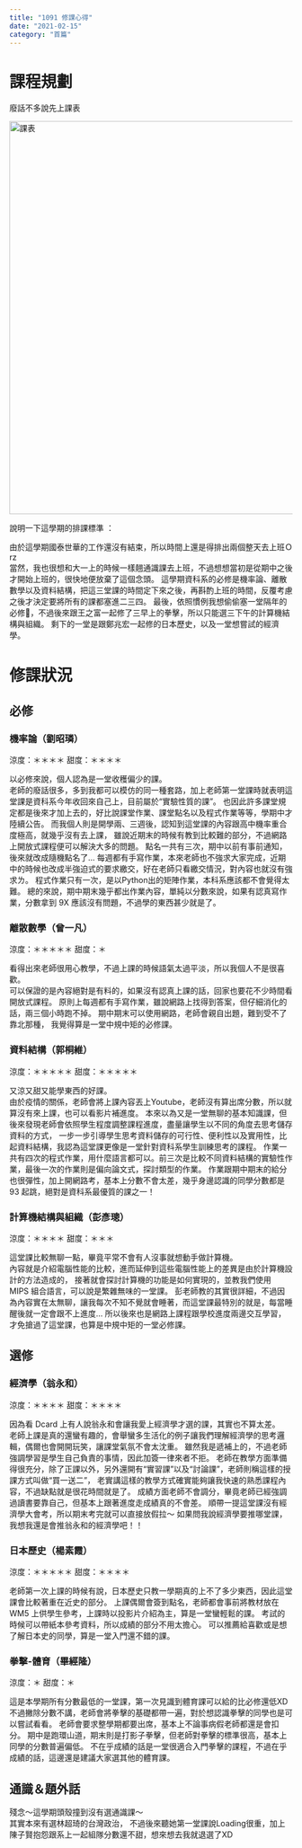 ```yaml
---
title: "1091 修課心得"
date: "2021-02-15"
category: "首篇"
---
```


<style>
img{
    height: 700px;
}
</style>

# 課程規劃
廢話不多說先上課表<br>

![課表](https://i.imgur.com/PLfUyi4.png)

說明一下這學期的排課標準 ： <br>

由於這學期國泰世華的工作還沒有結束，所以時間上還是得排出兩個整天去上班Ｏrz<br>
當然，我也很想和大一上的時候一樣翹通識課去上班，不過想想當初是從期中之後才開始上班的，很快地便放棄了這個念頭。
這學期資科系的必修是機率論、離散數學以及資料結構，把這三堂課的時間定下來之後，再斟酌上班的時間，反覆考慮之後才決定要將所有的課都塞進二三四。
最後，依照慣例我想偷偷塞一堂隔年的必修，不過後來跟王之富一起修了三早上的拳擊，所以只能選三下午的計算機結構與組織。
剩下的一堂是跟鄭兆宏一起修的日本歷史，以及一堂想嘗試的經濟學。

# 修課狀況
## 必修
### 機率論（劉昭璘） 
涼度：＊＊＊＊  甜度：＊＊＊＊

以必修來說，個人認為是一堂收穫偏少的課。<br>
老師的廢話很多，多到我都可以模仿的同一種套路，加上老師第一堂課時就表明這堂課是資科系今年收回來自己上，目前屬於“實驗性質的課”。
也因此許多課堂規定都是後來才加上去的，好比說課堂作業、課堂點名以及程式作業等等，學期中才陸續公告。
而我個人則是開學兩、三週後，認知到這堂課的內容跟高中機率重合度極高，就幾乎沒有去上課，
雖說近期末的時候有教到比較難的部分，不過網路上開放式課程便可以解決大多的問題。
點名一共有三次，期中以前有事前通知，後來就改成隨機點名了...
每週都有手寫作業，本來老師也不強求大家完成，近期中的時候也改成半強迫式的要求繳交，好在老師只看繳交情況，對內容也就沒有強求ㄌ。
程式作業只有一次，是以Python出的矩陣作業，本科系應該都不會覺得太難。
總的來說，期中期末幾乎都出作業內容，單純以分數來說，如果有認真寫作業，分數拿到 9X 應該沒有問題，不過學的東西甚少就是了。

### 離散數學（曾一凡）
涼度：＊＊＊＊＊ 甜度：＊

看得出來老師很用心教學，不過上課的時候語氣太過平淡，所以我個人不是很喜歡。<br>
可以保證的是內容絕對是有料的，如果沒有認真上課的話，回家也要花不少時間看開放式課程。
原則上每週都有手寫作業，雖說網路上找得到答案，但仔細消化的話，兩三個小時跑不掉。
期中期末可以使用網路，老師會親自出題，難到受不了靠北那種，
我覺得算是一堂中規中矩的必修課。

### 資料結構（郭桐維）
涼度：＊＊＊＊＊ 甜度：＊＊＊＊＊

又涼又甜又能學東西的好課。<br>
由於疫情的關係，老師會將上課內容丟上Youtube，老師沒有算出席分數，所以就算沒有來上課，也可以看影片補進度。
本來以為又是一堂無聊的基本知識課，但後來發現老師會依照學生程度調整課程進度，盡量讓學生以不同的角度去思考儲存資料的方式，
一步一步引導學生思考資料儲存的可行性、便利性以及實用性，比起資料結構，我認為這堂課更像是一堂針對資科系學生訓練思考的課程。
作業一共有四次的程式作業，用什麼語言都可以。前三次是比較不同資料結構的實驗性作業，最後一次的作業則是偏向論文式，探討類型的作業。
作業跟期中期末的給分也很彈性，加上開網路考，基本上分數不會太差，幾乎身邊認識的同學分數都是 93 起跳，絕對是資科系最優質的課之一！

### 計算機結構與組織（彭彥璁）
涼度：＊＊＊＊  甜度：＊＊＊

這堂課比較無聊一點，畢竟平常不會有人沒事就想動手做計算機。<br>
內容就是介紹電腦性能的比較，進而延伸到這些電腦性能上的差異是由於計算機設計的方法造成的，
接著就會探討計算機的功能是如何實現的，並教我們使用 MIPS 組合語言，可以說是繁雜無味的一堂課。
彭老師教的其實很詳細，不過因為內容實在太無聊，讓我每次不知不覺就會睡著，而這堂課最特別的就是，每當睡醒後就一定會跟不上進度...
所以後來也是網路上課程跟學校進度兩邊交互學習，才免搶過了這堂課，也算是中規中矩的一堂必修課。

## 選修
### 經濟學（翁永和）
涼度：＊＊＊＊  甜度：＊＊＊＊

因為看 Dcard 上有人說翁永和會讓我愛上經濟學才選的課，其實也不算太差。<br>
老師上課是真的還蠻有趣的，會舉蠻多生活化的例子讓我們理解經濟學的思考邏輯，偶爾也會開開玩笑，讓課堂氣氛不會太沈重。
雖然我是遞補上的，不過老師強調學習是學生自己負責的事情，因此加簽一律來者不拒。
老師在教學方面準備得很充分，除了正課以外，另外還開有“實習課”以及“討論課”，老師則稱這樣的授課方式叫做“買一送二”，
老實講這樣的教學方式確實能夠讓我快速的熟悉課程內容，不過缺點就是很花時間就是了。
成績方面老師不會調分，畢竟老師已經強調過讀書要靠自己，但基本上跟著進度走成績真的不會差。
順帶一提這堂課沒有經濟學大會考，所以期末考完就可以直接放假拉～
如果問我說經濟學要推哪堂課，我想我還是會推翁永和的經濟學吧！！

### 日本歷史（楊素霞）
涼度：＊＊＊＊＊ 甜度：＊＊＊＊

老師第一次上課的時候有說，日本歷史只教一學期真的上不了多少東西，因此這堂課會比較著重在近史的部分。
上課偶爾會簽到點名，老師都會事前將教材放在 WM5 上供學生參考，上課時以投影片介紹為主，算是一堂蠻輕鬆的課。
考試的時候可以帶紙本參考資料，所以成績的部分不用太擔心。
可以推薦給喜歡或是想了解日本史的同學，算是一堂入門還不錯的課。

### 拳擊-體育（畢經隆）
涼度：＊       甜度：＊

這是本學期所有分數最低的一堂課，第一次見識到體育課可以給的比必修還低XD<br>
不過撇除分數不講，老師會將拳擊的基礎都帶一遍，對於想認識拳擊的同學也是可以嘗試看看。
老師會要求整學期都要出席，基本上不論事病假老師都還是會扣分。
期中是跑環山道，期末則是打影子拳擊，但老師對拳擊的標準很高，基本上同學的分數普遍偏低。
不在乎成績的話是一堂很適合入門拳擊的課程，不過在乎成績的話，這邊還是建議大家選其他的體育課。

## 通識＆題外話
殘念～這學期頭殼撞到沒有選通識課～<br>
其實本來有選林超琦的台灣政治，
不過後來聽她第一堂課說Loading很重，加上陳子賢抱怨跟系上一起組隊分數還不甜，想來想去我就退選了XD

